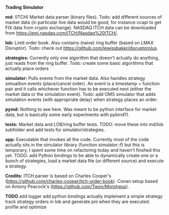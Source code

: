 **Trading Simulator**

**md:**
(ITCH) Market data parser (binary files). Todo: add different sources of market data (in particular live data would be good, for instance ccapi to get FIX data from crypto exchange). NASDAQ ITCH data can be downloaded from https://emi.nasdaq.com/ITCH/Nasdaq%20ITCH/.

**lob:**
Limit order book. Also contains (naive) ring buffer (based on LMAX Disruptor). Todo: check out https://github.com/lewissbaker/disruptorplus.

**strategies:**
Currently only one algorithm that doesn't actually do anything, just reads from the ring buffer. Todo: create some basic algorithms that actually place orders

**simulator:**
Pulls events from the market data. Also handles strategy simualtion events (place/cancel order). An event is a timestamp + function pair and it calls whichever function has to be executed next (either the market data or the simulation event). Todo: add OMS simulator that adds simulation events (with appropriate delay) when strategy places an order.

**pymd:**
Nothing to see here. Was meant to be python interface for market data, but is basically some early experiments with pybind11.

**tests:**
Market data and LOB/ring buffer tests. TODO: move these into md/lob subfolder and add tests for simulator/strategies.

**app:**
Executable that invokes all the code. Currently most of the code actually sits in the simulator library (function simulator::f) but this is temporary, I spent some time on refactoring today and haven't finshed this yet. TODO: add Python bindings to be able to dynamically create one or a bunch of strategies, load a market data file (or different source) and execute a strategy.

**Credits:**
ITCH parser is based on Charles Cooper's (https://github.com/charles-cooper/itch-order-book). Conan setup based on Antony Peacock's (https://github.com/Twon/Morpheus).

**TODO**
add logger
add python bindings
actually implement a simple strategy
track strategy orders in lob and generate pnl when they are executed.
profile and optimize
